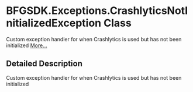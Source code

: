 # BFGSDK.Exceptions.CrashlyticsNotInitializedException Class 

<div class="contents">Custom exception handler for when Crashlytics is used but has not been initialized    <a href="class_b_f_g_s_d_k_1_1_exceptions_1_1_crashlytics_not_initialized_exception.html#details">More...</a><a name="details" id="details"></a><h2 class="groupheader">Detailed Description</h2><div class="textblock">Custom exception handler for when Crashlytics is used but has not been initialized </div></div> 
